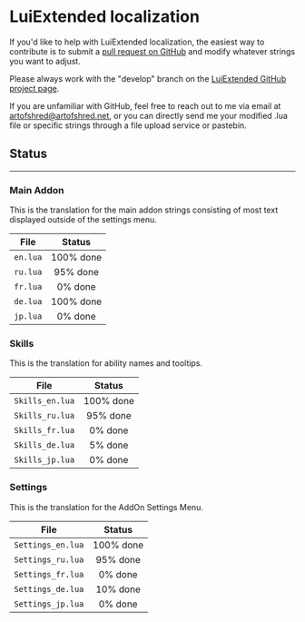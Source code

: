 # LuiExtended localization

If you'd like to help with LuiExtended localization, the easiest way to contribute is to submit a [pull request on GitHub][1] and modify whatever strings you want to adjust.

Please always work with the "develop" branch on the [LuiExtended GitHub project page][2].

If you are unfamiliar with GitHub, feel free to reach out to me via email at [artofshred@artofshred.net][3], or you can directly send me your modified .lua file or specific strings through a file upload service or pastebin.

## Status

------

### Main Addon

This is the translation for the main addon strings consisting of most text displayed outside of the settings menu.

| File       | Status     |
|:----------:|:----------:|
| `en.lua`   | 100% done  |
| `ru.lua`   | 95%  done  |
| `fr.lua`   | 0% done    |
| `de.lua`   | 100% done  |
| `jp.lua`   | 0% done    |

### Skills

This is the translation for ability names and tooltips.

| File              | Status     |
|:-----------------:|:----------:|
| `Skills_en.lua`   | 100% done  |
| `Skills_ru.lua`   | 95%  done  |
| `Skills_fr.lua`   | 0% done    |
| `Skills_de.lua`   | 5% done    |
| `Skills_jp.lua`   | 0% done    |

### Settings  

This is the translation for the AddOn Settings Menu.

| File                | Status     |
|:-------------------:|:----------:|
| `Settings_en.lua`   | 100% done  |
| `Settings_ru.lua`   | 95%  done  |
| `Settings_fr.lua`   | 0% done    |
| `Settings_de.lua`   | 10% done   |
| `Settings_jp.lua`   | 0% done    |

[1]: https://help.github.com/en/github/collaborating-with-issues-and-pull-requests/creating-a-pull-request
[2]: https://github.com/ArtOfShred/LuiExtended/tree/develop
[3]: mailto:artofshred@artofshred.net
